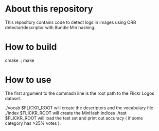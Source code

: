 # About this repository
This repository contains code to detect logs in images using ORB detector/descriptor with Bundle Min hashing.

# How to build
cmake .; make

# How to use 
The first argument to the commadn line is the root path to the Flickr Logos dataset.

./vocab $FLICKR_ROOT will create the descriptors and the vocabulary file
./index $FLICKR_ROOT will create the MinHash indices
./test $FLICKR_ROOT will load the test set and print out accuracy ( if some category has >25% votes ).


